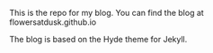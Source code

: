 This is the repo for my blog. You can find the blog at flowersatdusk.github.io

The blog is based on the Hyde theme for Jekyll. 
